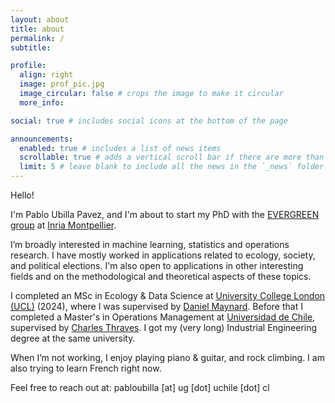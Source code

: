 ```yaml
---
layout: about
title: about
permalink: /
subtitle:

profile:
  align: right
  image: prof_pic.jpg
  image_circular: false # crops the image to make it circular
  more_info:

social: true # includes social icons at the bottom of the page

announcements:
  enabled: true # includes a list of news items
  scrollable: true # adds a vertical scroll bar if there are more than 3 news items
  limit: 5 # leave blank to include all the news in the `_news` folder
---
```


Hello!

I'm Pablo Ubilla Pavez, and I'm about to start my PhD with the
[EVERGREEN group](https://team.inria.fr/evergreen/) at
[Inria Montpellier](https://www.inria.fr/en/inria-branch-university-montpellier).

I’m broadly interested in machine learning, statistics and operations research. I have mostly worked in applications related to ecology, society, and political elections. I'm also open to applications in other interesting fields and on the methodological and theoretical aspects of these topics.

I completed an MSc in Ecology & Data Science at
[University College London (UCL)](https://www.ucl.ac.uk) (2024), where I was supervised by [Daniel Maynard](https://www.maynardlab.co.uk/). Before that I completed a Master's in Operations Management at [Universidad de Chile](https://www.uchile.cl), supervised by [Charles Thraves](https://cthraves.com/). I got my (very long) Industrial Engineering degree at the same university. 

When I’m not working, I enjoy playing piano & guitar, and rock climbing. I am also trying to learn French right now.

Feel free to reach out at: pabloubilla [at] ug [dot] uchile [dot] cl
